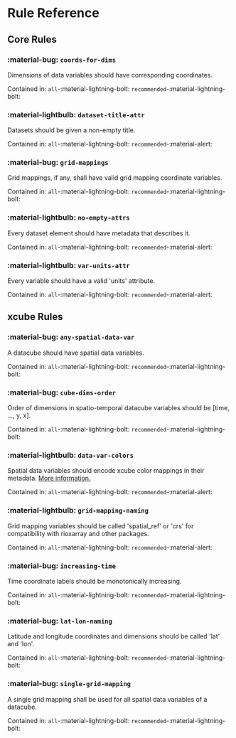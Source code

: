 # Rule Reference

## Core Rules

### :material-bug: `coords-for-dims`

Dimensions of data variables should have corresponding coordinates.

Contained in:  `all`-:material-lightning-bolt: `recommended`-:material-lightning-bolt:

### :material-lightbulb: `dataset-title-attr`

Datasets should be given a non-empty title.

Contained in:  `all`-:material-lightning-bolt: `recommended`-:material-alert:

### :material-bug: `grid-mappings`

Grid mappings, if any, shall have valid grid mapping coordinate variables.

Contained in:  `all`-:material-lightning-bolt: `recommended`-:material-lightning-bolt:

### :material-lightbulb: `no-empty-attrs`

Every dataset element should have metadata that describes it.

Contained in:  `all`-:material-lightning-bolt: `recommended`-:material-alert:

### :material-lightbulb: `var-units-attr`

Every variable should have a valid 'units' attribute.

Contained in:  `all`-:material-lightning-bolt: `recommended`-:material-alert:

## xcube Rules

### :material-bug: `any-spatial-data-var`

A datacube should have spatial data variables.

Contained in:  `all`-:material-lightning-bolt: `recommended`-:material-lightning-bolt:

### :material-bug: `cube-dims-order`

Order of dimensions in spatio-temporal datacube variables should be [time, ..., y, x].

Contained in:  `all`-:material-lightning-bolt: `recommended`-:material-lightning-bolt:

### :material-lightbulb: `data-var-colors`

Spatial data variables should encode xcube color mappings in their metadata.
[More information.](https://xcube.readthedocs.io/en/latest/cubespec.html#encoding-of-colors)

Contained in:  `all`-:material-lightning-bolt: `recommended`-:material-alert:

### :material-lightbulb: `grid-mapping-naming`

Grid mapping variables should be called 'spatial_ref' or 'crs' for compatibility with rioxarray and other packages.

Contained in:  `all`-:material-lightning-bolt: `recommended`-:material-alert:

### :material-bug: `increasing-time`

Time coordinate labels should be monotonically increasing.

Contained in:  `all`-:material-lightning-bolt: `recommended`-:material-lightning-bolt:

### :material-bug: `lat-lon-naming`

Latitude and longitude coordinates and dimensions should be called 'lat' and 'lon'.

Contained in:  `all`-:material-lightning-bolt: `recommended`-:material-lightning-bolt:

### :material-bug: `single-grid-mapping`

A single grid mapping shall be used for all spatial data variables of a datacube.

Contained in:  `all`-:material-lightning-bolt: `recommended`-:material-lightning-bolt:

